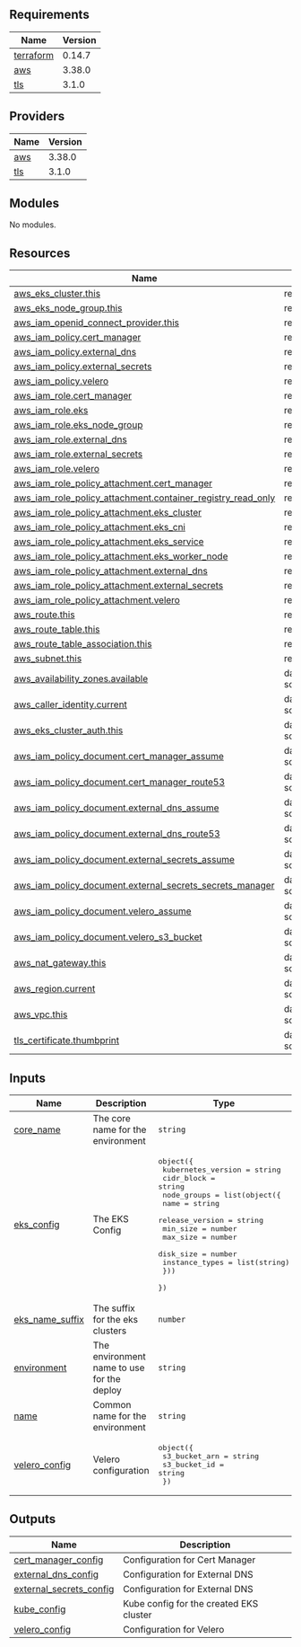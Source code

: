 ## Requirements

| Name | Version |
|------|---------|
| <a name="requirement_terraform"></a> [terraform](#requirement\_terraform) | 0.14.7 |
| <a name="requirement_aws"></a> [aws](#requirement\_aws) | 3.38.0 |
| <a name="requirement_tls"></a> [tls](#requirement\_tls) | 3.1.0 |

## Providers

| Name | Version |
|------|---------|
| <a name="provider_aws"></a> [aws](#provider\_aws) | 3.38.0 |
| <a name="provider_tls"></a> [tls](#provider\_tls) | 3.1.0 |

## Modules

No modules.

## Resources

| Name | Type |
|------|------|
| [aws_eks_cluster.this](https://registry.terraform.io/providers/hashicorp/aws/3.38.0/docs/resources/eks_cluster) | resource |
| [aws_eks_node_group.this](https://registry.terraform.io/providers/hashicorp/aws/3.38.0/docs/resources/eks_node_group) | resource |
| [aws_iam_openid_connect_provider.this](https://registry.terraform.io/providers/hashicorp/aws/3.38.0/docs/resources/iam_openid_connect_provider) | resource |
| [aws_iam_policy.cert_manager](https://registry.terraform.io/providers/hashicorp/aws/3.38.0/docs/resources/iam_policy) | resource |
| [aws_iam_policy.external_dns](https://registry.terraform.io/providers/hashicorp/aws/3.38.0/docs/resources/iam_policy) | resource |
| [aws_iam_policy.external_secrets](https://registry.terraform.io/providers/hashicorp/aws/3.38.0/docs/resources/iam_policy) | resource |
| [aws_iam_policy.velero](https://registry.terraform.io/providers/hashicorp/aws/3.38.0/docs/resources/iam_policy) | resource |
| [aws_iam_role.cert_manager](https://registry.terraform.io/providers/hashicorp/aws/3.38.0/docs/resources/iam_role) | resource |
| [aws_iam_role.eks](https://registry.terraform.io/providers/hashicorp/aws/3.38.0/docs/resources/iam_role) | resource |
| [aws_iam_role.eks_node_group](https://registry.terraform.io/providers/hashicorp/aws/3.38.0/docs/resources/iam_role) | resource |
| [aws_iam_role.external_dns](https://registry.terraform.io/providers/hashicorp/aws/3.38.0/docs/resources/iam_role) | resource |
| [aws_iam_role.external_secrets](https://registry.terraform.io/providers/hashicorp/aws/3.38.0/docs/resources/iam_role) | resource |
| [aws_iam_role.velero](https://registry.terraform.io/providers/hashicorp/aws/3.38.0/docs/resources/iam_role) | resource |
| [aws_iam_role_policy_attachment.cert_manager](https://registry.terraform.io/providers/hashicorp/aws/3.38.0/docs/resources/iam_role_policy_attachment) | resource |
| [aws_iam_role_policy_attachment.container_registry_read_only](https://registry.terraform.io/providers/hashicorp/aws/3.38.0/docs/resources/iam_role_policy_attachment) | resource |
| [aws_iam_role_policy_attachment.eks_cluster](https://registry.terraform.io/providers/hashicorp/aws/3.38.0/docs/resources/iam_role_policy_attachment) | resource |
| [aws_iam_role_policy_attachment.eks_cni](https://registry.terraform.io/providers/hashicorp/aws/3.38.0/docs/resources/iam_role_policy_attachment) | resource |
| [aws_iam_role_policy_attachment.eks_service](https://registry.terraform.io/providers/hashicorp/aws/3.38.0/docs/resources/iam_role_policy_attachment) | resource |
| [aws_iam_role_policy_attachment.eks_worker_node](https://registry.terraform.io/providers/hashicorp/aws/3.38.0/docs/resources/iam_role_policy_attachment) | resource |
| [aws_iam_role_policy_attachment.external_dns](https://registry.terraform.io/providers/hashicorp/aws/3.38.0/docs/resources/iam_role_policy_attachment) | resource |
| [aws_iam_role_policy_attachment.external_secrets](https://registry.terraform.io/providers/hashicorp/aws/3.38.0/docs/resources/iam_role_policy_attachment) | resource |
| [aws_iam_role_policy_attachment.velero](https://registry.terraform.io/providers/hashicorp/aws/3.38.0/docs/resources/iam_role_policy_attachment) | resource |
| [aws_route.this](https://registry.terraform.io/providers/hashicorp/aws/3.38.0/docs/resources/route) | resource |
| [aws_route_table.this](https://registry.terraform.io/providers/hashicorp/aws/3.38.0/docs/resources/route_table) | resource |
| [aws_route_table_association.this](https://registry.terraform.io/providers/hashicorp/aws/3.38.0/docs/resources/route_table_association) | resource |
| [aws_subnet.this](https://registry.terraform.io/providers/hashicorp/aws/3.38.0/docs/resources/subnet) | resource |
| [aws_availability_zones.available](https://registry.terraform.io/providers/hashicorp/aws/3.38.0/docs/data-sources/availability_zones) | data source |
| [aws_caller_identity.current](https://registry.terraform.io/providers/hashicorp/aws/3.38.0/docs/data-sources/caller_identity) | data source |
| [aws_eks_cluster_auth.this](https://registry.terraform.io/providers/hashicorp/aws/3.38.0/docs/data-sources/eks_cluster_auth) | data source |
| [aws_iam_policy_document.cert_manager_assume](https://registry.terraform.io/providers/hashicorp/aws/3.38.0/docs/data-sources/iam_policy_document) | data source |
| [aws_iam_policy_document.cert_manager_route53](https://registry.terraform.io/providers/hashicorp/aws/3.38.0/docs/data-sources/iam_policy_document) | data source |
| [aws_iam_policy_document.external_dns_assume](https://registry.terraform.io/providers/hashicorp/aws/3.38.0/docs/data-sources/iam_policy_document) | data source |
| [aws_iam_policy_document.external_dns_route53](https://registry.terraform.io/providers/hashicorp/aws/3.38.0/docs/data-sources/iam_policy_document) | data source |
| [aws_iam_policy_document.external_secrets_assume](https://registry.terraform.io/providers/hashicorp/aws/3.38.0/docs/data-sources/iam_policy_document) | data source |
| [aws_iam_policy_document.external_secrets_secrets_manager](https://registry.terraform.io/providers/hashicorp/aws/3.38.0/docs/data-sources/iam_policy_document) | data source |
| [aws_iam_policy_document.velero_assume](https://registry.terraform.io/providers/hashicorp/aws/3.38.0/docs/data-sources/iam_policy_document) | data source |
| [aws_iam_policy_document.velero_s3_bucket](https://registry.terraform.io/providers/hashicorp/aws/3.38.0/docs/data-sources/iam_policy_document) | data source |
| [aws_nat_gateway.this](https://registry.terraform.io/providers/hashicorp/aws/3.38.0/docs/data-sources/nat_gateway) | data source |
| [aws_region.current](https://registry.terraform.io/providers/hashicorp/aws/3.38.0/docs/data-sources/region) | data source |
| [aws_vpc.this](https://registry.terraform.io/providers/hashicorp/aws/3.38.0/docs/data-sources/vpc) | data source |
| [tls_certificate.thumbprint](https://registry.terraform.io/providers/hashicorp/tls/3.1.0/docs/data-sources/certificate) | data source |

## Inputs

| Name | Description | Type | Default | Required |
|------|-------------|------|---------|:--------:|
| <a name="input_core_name"></a> [core\_name](#input\_core\_name) | The core name for the environment | `string` | n/a | yes |
| <a name="input_eks_config"></a> [eks\_config](#input\_eks\_config) | The EKS Config | <pre>object({<br>    kubernetes_version = string<br>    cidr_block         = string<br>    node_groups = list(object({<br>      name            = string<br>      release_version = string<br>      min_size        = number<br>      max_size        = number<br>      disk_size       = number<br>      instance_types  = list(string)<br>    }))<br>  })</pre> | n/a | yes |
| <a name="input_eks_name_suffix"></a> [eks\_name\_suffix](#input\_eks\_name\_suffix) | The suffix for the eks clusters | `number` | `1` | no |
| <a name="input_environment"></a> [environment](#input\_environment) | The environment name to use for the deploy | `string` | n/a | yes |
| <a name="input_name"></a> [name](#input\_name) | Common name for the environment | `string` | n/a | yes |
| <a name="input_velero_config"></a> [velero\_config](#input\_velero\_config) | Velero configuration | <pre>object({<br>    s3_bucket_arn = string<br>    s3_bucket_id  = string<br>  })</pre> | n/a | yes |

## Outputs

| Name | Description |
|------|-------------|
| <a name="output_cert_manager_config"></a> [cert\_manager\_config](#output\_cert\_manager\_config) | Configuration for Cert Manager |
| <a name="output_external_dns_config"></a> [external\_dns\_config](#output\_external\_dns\_config) | Configuration for External DNS |
| <a name="output_external_secrets_config"></a> [external\_secrets\_config](#output\_external\_secrets\_config) | Configuration for External DNS |
| <a name="output_kube_config"></a> [kube\_config](#output\_kube\_config) | Kube config for the created EKS cluster |
| <a name="output_velero_config"></a> [velero\_config](#output\_velero\_config) | Configuration for Velero |
